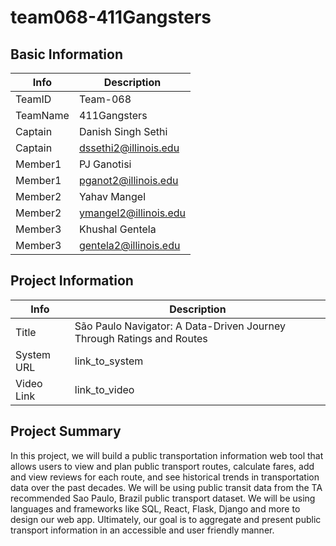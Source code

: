 # team068-411Gangsters

## Basic Information

|   Info      |        Description     |
| ----------- | ---------------------- |
| TeamID      |        Team-068        |
| TeamName    |       411Gangsters     |
| Captain     |   Danish Singh Sethi   |
| Captain     | dssethi2@illinois.edu  |
| Member1     |        PJ Ganotisi     |
| Member1     |  pganot2@illinois.edu  |
| Member2     |      Yahav Mangel      |
| Member2     |  ymangel2@illinois.edu |
| Member3     |    Khushal Gentela     |
| Member3     | gentela2@illinois.edu  |

## Project Information

|   Info      |        Description     |
| ----------- | ---------------------- |
|  Title      |       São Paulo Navigator: A Data-Driven Journey Through Ratings and Routes     |
| System URL  |      link_to_system    |
| Video Link  |      link_to_video     |

## Project Summary

In this project, we will build a public transportation information web tool that allows users to view and plan public transport routes, calculate fares, add and view reviews for each route, and see historical trends in transportation data over the past decades. We will be using public transit data from the TA recommended Sao Paulo, Brazil public transport dataset. We will be using languages and frameworks like SQL, React, Flask, Django and more to design our web app. Ultimately, our goal is to aggregate and present public transport information in an accessible and user friendly manner. 
